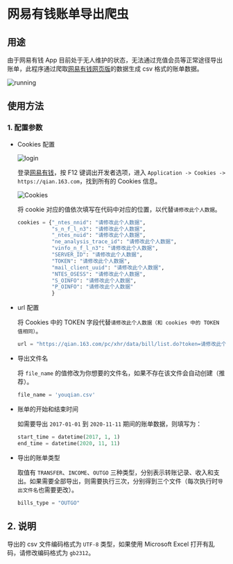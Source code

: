 # 网易有钱账单导出爬虫

## 用途

由于网易有钱 App 目前处于无人维护的状态，无法通过充值会员等正常途径导出账单，此程序通过爬取[网易有钱网页版](https://qian.163.com)的数据生成 csv 格式的账单数据。

![running](youqian_163_scraper_image/running.gif)

## 使用方法

### 1. 配置参数

- Cookies 配置

  ![login](youqian_163_scraper_image/login_page.png)

  登录[网易有钱](https://qian.163.com/pc/login.html)，按 F12 键调出开发者选项，进入 `Application -> Cookies -> https://qian.163.com`，找到所有的 Cookies 信息。

  ![Cookies](youqian_163_scraper_image/cookies.png)

  将 cookie 对应的值依次填写在代码中对应的位置，以代替`请修改此个人数据`。

  ```python
  cookies = {"_ntes_nnid": "请修改此个人数据",
             "s_n_f_l_n3": "请修改此个人数据",
             "_ntes_nuid": "请修改此个人数据",
             "ne_analysis_trace_id": "请修改此个人数据",
             "vinfo_n_f_l_n3": "请修改此个人数据",
             "SERVER_ID": "请修改此个人数据",
             "TOKEN": "请修改此个人数据",
             "mail_client_uuid": "请修改此个人数据",
             "NTES_OSESS": "请修改此个人数据",
             "S_OINFO": "请修改此个人数据",
             "P_OINFO": "请修改此个人数据"
             }
  ```

- url 配置

  将 Cookies 中的 TOKEN 字段代替`请修改此个人数据（和 cookies 中的 TOKEN 值相同）`。

  ```python
  url = "https://qian.163.com/pc/xhr/data/bill/list.do?token=请修改此个人数据（和 cookies 中的 TOKEN 值相同）"
  ```

- 导出文件名

  将 `file_name` 的值修改为你想要的文件名，如果不存在该文件会自动创建（推荐）。

  ```python
  file_name = 'youqian.csv'
  ```

- 账单的开始和结束时间

  如需要导出 `2017-01-01` 到 `2020-11-11` 期间的账单数据，则填写为：

  ```python
  start_time = datetime(2017, 1, 1)
  end_time = datetime(2020, 11, 11)
  ```

- 导出的账单类型

  取值有 `TRANSFER`、`INCOME`、`OUTGO` 三种类型，分别表示转账记录、收入和支出。如果需要全部导出，则需要执行三次，分别得到三个文件（每次执行时`导出文件名`也需要更改）。

  ```python
  bills_type = "OUTGO"
  ```

## 2. 说明

导出的 csv 文件编码格式为 `UTF-8` 类型，如果使用 Microsoft Excel 打开有乱码，请修改编码格式为 `gb2312`。